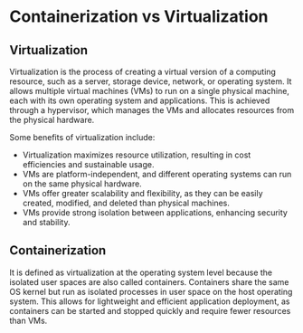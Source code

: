 # Containerization vs Virtualization

## Virtualization
Virtualization is the process of creating a virtual version of a computing resource, such as a server, storage device, network, or operating system. It allows multiple virtual machines (VMs) to run on a single physical machine, each with its own operating system and applications. This is achieved through a hypervisor, which manages the VMs and allocates resources from the physical hardware.

Some benefits of virtualization include:
- Virtualization maximizes resource utilization, resulting in cost efficiencies and sustainable usage.
- VMs are platform-independent, and different operating systems can run on the same physical hardware.
- VMs offer greater scalability and flexibility, as they can be easily created, modified, and deleted than physical machines.
- VMs provide strong isolation between applications, enhancing security and stability.

## Containerization
It is defined as virtualization at the operating system level because the isolated user spaces are also called containers. Containers share the same OS kernel but run as isolated processes in user space on the host operating system. This allows for lightweight and efficient application deployment, as containers can be started and stopped quickly and require fewer resources than VMs.